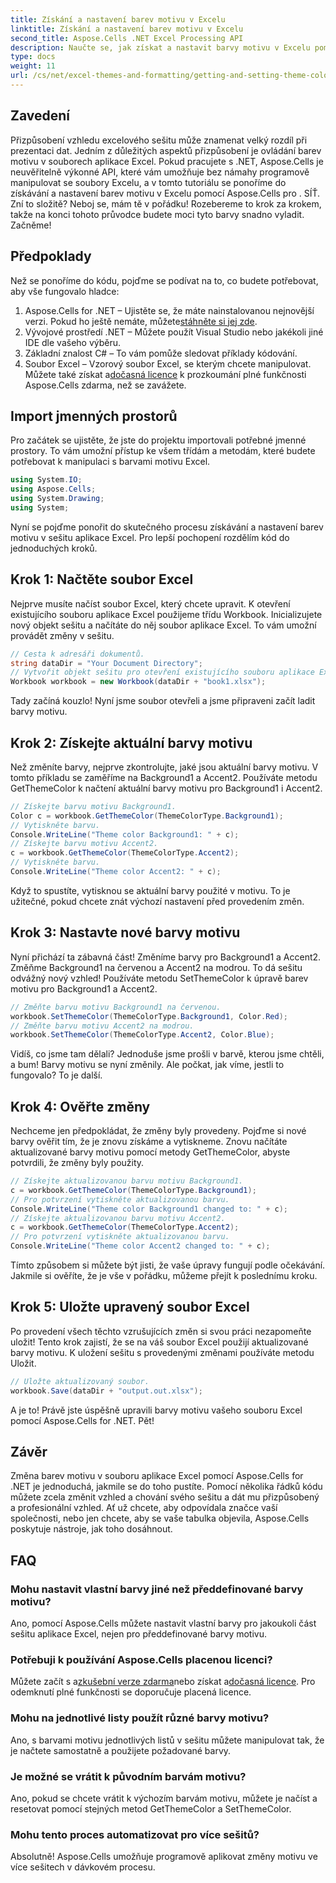 ```yaml
---
title: Získání a nastavení barev motivu v Excelu
linktitle: Získání a nastavení barev motivu v Excelu
second_title: Aspose.Cells .NET Excel Processing API
description: Naučte se, jak získat a nastavit barvy motivu v Excelu pomocí Aspose.Cells for .NET, pomocí tohoto snadno srozumitelného kurzu. Kompletní průvodce krok za krokem a příklady kódu jsou součástí dodávky.
type: docs
weight: 11
url: /cs/net/excel-themes-and-formatting/getting-and-setting-theme-colors/
---
```

## Zavedení
Přizpůsobení vzhledu excelového sešitu může znamenat velký rozdíl při prezentaci dat. Jedním z důležitých aspektů přizpůsobení je ovládání barev motivu v souborech aplikace Excel. Pokud pracujete s .NET, Aspose.Cells je neuvěřitelně výkonné API, které vám umožňuje bez námahy programově manipulovat se soubory Excelu, a v tomto tutoriálu se ponoříme do získávání a nastavení barev motivu v Excelu pomocí Aspose.Cells pro . SÍŤ.
Zní to složitě? Neboj se, mám tě v pořádku! Rozebereme to krok za krokem, takže na konci tohoto průvodce budete moci tyto barvy snadno vyladit. Začněme!
## Předpoklady
Než se ponoříme do kódu, pojďme se podívat na to, co budete potřebovat, aby vše fungovalo hladce:
1. Aspose.Cells for .NET – Ujistěte se, že máte nainstalovanou nejnovější verzi. Pokud ho ještě nemáte, můžete[stáhněte si jej zde](https://releases.aspose.com/cells/net/).
2. Vývojové prostředí .NET – Můžete použít Visual Studio nebo jakékoli jiné IDE dle vašeho výběru.
3. Základní znalost C# – To vám pomůže sledovat příklady kódování.
4. Soubor Excel – Vzorový soubor Excel, se kterým chcete manipulovat.
 Můžete také získat a[dočasná licence](https://purchase.aspose.com/temporary-license/) k prozkoumání plné funkčnosti Aspose.Cells zdarma, než se zavážete.
## Import jmenných prostorů
Pro začátek se ujistěte, že jste do projektu importovali potřebné jmenné prostory. To vám umožní přístup ke všem třídám a metodám, které budete potřebovat k manipulaci s barvami motivu Excel.
```csharp
using System.IO;
using Aspose.Cells;
using System.Drawing;
using System;
```
Nyní se pojďme ponořit do skutečného procesu získávání a nastavení barev motivu v sešitu aplikace Excel. Pro lepší pochopení rozdělím kód do jednoduchých kroků.
## Krok 1: Načtěte soubor Excel
Nejprve musíte načíst soubor Excel, který chcete upravit. K otevření existujícího souboru aplikace Excel použijeme třídu Workbook.
Inicializujete nový objekt sešitu a načítáte do něj soubor aplikace Excel. To vám umožní provádět změny v sešitu.
```csharp
// Cesta k adresáři dokumentů.
string dataDir = "Your Document Directory";
// Vytvořit objekt sešitu pro otevření existujícího souboru aplikace Excel.
Workbook workbook = new Workbook(dataDir + "book1.xlsx");
```
Tady začíná kouzlo! Nyní jsme soubor otevřeli a jsme připraveni začít ladit barvy motivu.
## Krok 2: Získejte aktuální barvy motivu
Než změníte barvy, nejprve zkontrolujte, jaké jsou aktuální barvy motivu. V tomto příkladu se zaměříme na Background1 a Accent2.
Používáte metodu GetThemeColor k načtení aktuální barvy motivu pro Background1 i Accent2.
```csharp
// Získejte barvu motivu Background1.
Color c = workbook.GetThemeColor(ThemeColorType.Background1);
// Vytiskněte barvu.
Console.WriteLine("Theme color Background1: " + c);
// Získejte barvu motivu Accent2.
c = workbook.GetThemeColor(ThemeColorType.Accent2);
// Vytiskněte barvu.
Console.WriteLine("Theme color Accent2: " + c);
```
Když to spustíte, vytisknou se aktuální barvy použité v motivu. To je užitečné, pokud chcete znát výchozí nastavení před provedením změn.
## Krok 3: Nastavte nové barvy motivu
Nyní přichází ta zábavná část! Změníme barvy pro Background1 a Accent2. Změňme Background1 na červenou a Accent2 na modrou. To dá sešitu odvážný nový vzhled!
Používáte metodu SetThemeColor k úpravě barev motivu pro Background1 a Accent2.
```csharp
// Změňte barvu motivu Background1 na červenou.
workbook.SetThemeColor(ThemeColorType.Background1, Color.Red);
// Změňte barvu motivu Accent2 na modrou.
workbook.SetThemeColor(ThemeColorType.Accent2, Color.Blue);
```
Vidíš, co jsme tam dělali? Jednoduše jsme prošli v barvě, kterou jsme chtěli, a bum! Barvy motivu se nyní změnily. Ale počkat, jak víme, jestli to fungovalo? To je další.
## Krok 4: Ověřte změny
Nechceme jen předpokládat, že změny byly provedeny. Pojďme si nové barvy ověřit tím, že je znovu získáme a vytiskneme.
Znovu načítáte aktualizované barvy motivu pomocí metody GetThemeColor, abyste potvrdili, že změny byly použity.
```csharp
// Získejte aktualizovanou barvu motivu Background1.
c = workbook.GetThemeColor(ThemeColorType.Background1);
// Pro potvrzení vytiskněte aktualizovanou barvu.
Console.WriteLine("Theme color Background1 changed to: " + c);
// Získejte aktualizovanou barvu motivu Accent2.
c = workbook.GetThemeColor(ThemeColorType.Accent2);
// Pro potvrzení vytiskněte aktualizovanou barvu.
Console.WriteLine("Theme color Accent2 changed to: " + c);
```
Tímto způsobem si můžete být jisti, že vaše úpravy fungují podle očekávání. Jakmile si ověříte, že je vše v pořádku, můžeme přejít k poslednímu kroku.
## Krok 5: Uložte upravený soubor Excel
Po provedení všech těchto vzrušujících změn si svou práci nezapomeňte uložit! Tento krok zajistí, že se na váš soubor Excel použijí aktualizované barvy motivu.
K uložení sešitu s provedenými změnami používáte metodu Uložit.
```csharp
// Uložte aktualizovaný soubor.
workbook.Save(dataDir + "output.out.xlsx");
```
A je to! Právě jste úspěšně upravili barvy motivu vašeho souboru Excel pomocí Aspose.Cells for .NET. Pět!
## Závěr
Změna barev motivu v souboru aplikace Excel pomocí Aspose.Cells for .NET je jednoduchá, jakmile se do toho pustíte. Pomocí několika řádků kódu můžete zcela změnit vzhled a chování svého sešitu a dát mu přizpůsobený a profesionální vzhled. Ať už chcete, aby odpovídala značce vaší společnosti, nebo jen chcete, aby se vaše tabulka objevila, Aspose.Cells poskytuje nástroje, jak toho dosáhnout.
## FAQ
### Mohu nastavit vlastní barvy jiné než předdefinované barvy motivu?
Ano, pomocí Aspose.Cells můžete nastavit vlastní barvy pro jakoukoli část sešitu aplikace Excel, nejen pro předdefinované barvy motivu.
### Potřebuji k používání Aspose.Cells placenou licenci?
 Můžete začít s a[zkušební verze zdarma](https://releases.aspose.com/)nebo získat a[dočasná licence](https://purchase.aspose.com/temporary-license/). Pro odemknutí plné funkčnosti se doporučuje placená licence.
### Mohu na jednotlivé listy použít různé barvy motivu?
Ano, s barvami motivu jednotlivých listů v sešitu můžete manipulovat tak, že je načtete samostatně a použijete požadované barvy.
### Je možné se vrátit k původním barvám motivu?
Ano, pokud se chcete vrátit k výchozím barvám motivu, můžete je načíst a resetovat pomocí stejných metod GetThemeColor a SetThemeColor.
### Mohu tento proces automatizovat pro více sešitů?
Absolutně! Aspose.Cells umožňuje programově aplikovat změny motivu ve více sešitech v dávkovém procesu.